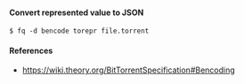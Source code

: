 #### Convert represented value to JSON

```
$ fq -d bencode torepr file.torrent
```

#### References
- https://wiki.theory.org/BitTorrentSpecification#Bencoding

